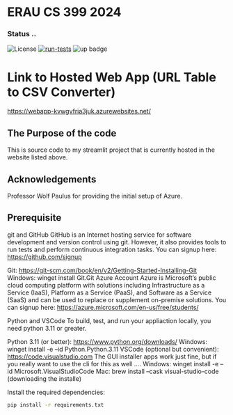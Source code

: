 # ERAU CS 399 2024 
### Status ..
![License](https://img.shields.io/badge/License-MIT-green.svg)
[![run-tests](../../actions/workflows/build_deploy.yml/badge.svg)](../../actions/workflows/build_deploy.yml)
![up badge](https://img.shields.io/website-up-down-green-red/http/webapp-kvwgvfria3juk.azurewebsites.net.svg)

# Link to Hosted Web App (URL Table to CSV Converter)
https://webapp-kvwgvfria3juk.azurewebsites.net/

## The Purpose of the code
This is source code to my streamlit project that is currently hosted in the website listed above.

## Acknowledgements
Professor Wolf Paulus for providing the initial setup of Azure.


## Prerequisite
git and GitHub
GitHub is an Internet hosting service for software development and version control using git. However, it also provides tools to run tests and perform continuous integration tasks. You can signup here: https://github.com/signup

Git: https://git-scm.com/book/en/v2/Getting-Started-Installing-Git Windows: winget install Git.Git
Azure Account
Azure is Microsoft’s public cloud computing platform with solutions including Infrastructure as a Service (IaaS), Platform as a Service (PaaS), and Software as a Service (SaaS) and can be used to replace or supplement on-premise solutions. You can signup here: https://azure.microsoft.com/en-us/free/students/

Python and VSCode
To build, test, and run your appliaction locally, you need python 3.11 or greater.

Python 3.11 (or better): https://www.python.org/downloads/ Windows: winget install -e –id Python.Python.3.11
VSCode (optional but convenient): https://code.visualstudio.com The GUI installer apps work just fine, but if you really want to use the cli for this as well …. Windows: winget install -e –id Microsoft.VisualStudioCode Mac: brew install –cask visual-studio-code (downloading the installe)

Install the required dependencies:
   ```bash
   pip install -r requirements.txt
